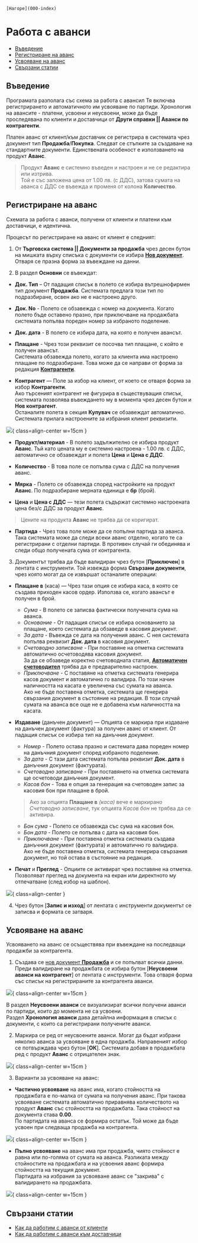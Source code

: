 ```{only} html
[Нагоре](000-index)
```

# **Работа с аванси**

- [Въведение](https://docs.unicontsoft.com/guide/erp/002-docs/002-trade-system/001-orders-sales-purchase-documents/008-advances.html#id2)  
- [Регистриране на аванс](https://docs.unicontsoft.com/guide/erp/002-docs/002-trade-system/001-orders-sales-purchase-documents/008-advances.html#id3)  
- [Усвояване на аванс](https://docs.unicontsoft.com/guide/erp/002-docs/002-trade-system/001-orders-sales-purchase-documents/008-advances.html#id4)  
- [Свързани статии](https://docs.unicontsoft.com/guide/erp/002-docs/002-trade-system/001-orders-sales-purchase-documents/008-advances.html#id5)

## **Въведение**

Програмата разполага със схема за работа с авансил Тя включва регистрирането и автоматичното им усвояване по партиди. Хронология на авансите - платени, усвоени и неусвоени, може да бъде проследявана по клиенти и доставчици от **Други справки || Аванси по контрагенти**.  

Платен аванс от клиент/към доставчик се регистрира в системата чрез документ тип **Продажба**/**Покупка**. Следват се стъпките за създаване на стандартните документи. Единствената особеност е използването на продукт **Аванс**.  

> Продукт **Аванс** е системно въведен и настроен и не се редактира или изтрива.  
Той е със заложена цена от 1.00 лв. (с ДДС), затова сумата на аванса с ДДС се въвежда и променя от колона **Количество**.   

## **Регистриране на аванс**

Схемата за работа с аванси, получени от клиенти и платени към доставчици, е идентична.  

Процесът по регистриране на аванс от клиент е следният:

1) От **Търговска система || Документи за продажба** чрез десен бутон на мишката върху списъка с документи се избира [**Нов документ**](https://docs.unicontsoft.com/guide/erp/002-docs/002-trade-system/001-orders-sales-purchase-documents/003-create-sales-document.html). Отваря се празна форма за въвеждане на данни.  

2) В раздел **Основни** се въвеждат: 

- **Док. Тип** – От падащия списък в полето се избира вътрешнофирмен тип документ **Продажба**. Системата предлага този тип по подразбиране, освен ако не е настроено друго.  

- **Док. No** - Полето се обзавежда с номер на документа. Когато полето бъде оставено празно, при приключване на продажбата системата попълва пореден номер за избраното поделение.       

- **Док. дата** - В полето се избира дата, на която е получен авансът.  

- **Плащане** - Чрез този реквизит се посочва тип плащане, с който е получен авансът.    
Системата обзавежда полето, когато за клиента има настроено плащане по подразбиране. Това може да се направи от форма за редакция [**Контрагенти**](https://docs.unicontsoft.com/guide/erp/001-ref/001-nomenclatures/002-contragents.html).  

- **Контрагент** — Поле за избор на клиент, от което се отваря форма за избор **Контрагенти**.  
Ако търсеният контрагент не фигурира в съществуващия списък, системата позволява въвеждането му в момента чрез десен бутон и **Нов контрагент**.  
Останалите полета в секция **Купувач** се обзавеждат автоматично. Системата прилага настроените за избрания клиент реквизити.  

![](908-advances1.png){ class=align-center w=15cm }

- **Продукт/материал** - В полето задължително се избира продукт **Аванс**. Тъй като цената му е системно настроена - 1.00 лв. с ДДС, автоматично се обзавеждат и полета **Цена** и **Цена с ДДС**.  

- **Количество** - В това поле се попълва сума с ДДС на получения аванс.  

- **Мярка** - Полето се обзавежда според настройките на продукт **Аванс**. По подразбиране мерната единица е **бр** (брой).   

- **Цена** и **Цена с ДДС** — тези полета съдържат системно настроената цена без/с ДДС за продукт **Аванс**.  

> Цените на продукта **Аванс** не трябва да се коригират.  

- **Партида** - Чрез това поле може да се попълни партида за аванса. Така системата може да следи всеки аванс отделно, когато те са регистрирани с отделни партиди. В противен случай ги обединява и следи общо получената сума от контрагента.  

3) Документът трябва да бъде валидиран чрез бутон [**Приключен**] в лентата с инструменти. Той извежда форма **Свързани документи**, чрез която могат да се извършат останалите операции: 

- **Плащане в** (каса) — Чрез тази опция се избира каса, в която се създава приходен касов ордер. 
Използва се, когато авансът е получен в брой.    
    - *Сума* - В полето се записва фактически получената сума на аванса.  
    - *Основание* - От падащия списък се избира основанието за плащане, което системата да обзаведе в касовия документ.  
    - *За дата* - Въвежда се дата на получения аванс. С нея системата попълва реквизит **Док. дата** в касовия документ.  
    - *Счетоводно записване* - При поставяне на отметка системата автоматично осчетоводява касовия документ.  
    За да се обзаведе коректно счетоводната статия, [**Автоматичен счетоводител**](https://docs.unicontsoft.com/guide/erp/001-ref/002-accounting/002-acc-wizard.html) трябва да е предварително настроен.  
    - *Приключване* - С поставяне на отметка системата генерира касов документ и автоматично го валидира. По този начин наличността на касата е увеличена със сумата на аванса.   
    Ако не бъде поставена отметка, системата ще генерира свързания документ в състояние на редакция. В този случай сумата на аванса все още не е добавена към наличността на касата.  

- **Издаване** (данъчен документ) — Опцията се маркира при издаване на данъчен документ (фактура) за получен аванс от клиент. От падащия списък се избира тип на данъчния документ.  
 
    - *Номер* - Полето остава празно и системата дава пореден номер на данъчния документ според избраното поделение.   
    - *За дата* - С тази дата системата попълва реквизит **Док. дата** в данъчния документ (фактурата).    
    - *Счетоводно записване* - При поставянето на отметка системата ще осчетоводи данъчния документ.  
    - *Касов бон* - Това е опция за генерация на счетоводен запис за касовия бон при плащане в брой.  

    > Ако за опцията **Плащане в** *(каса)* вече е маркирано *Счетоводно записване*, тук опцията *Касов бон* не трябва да се активира.  

    - *Бон сума* - Полето се обзавежда със сума на касовия бон.  
    - *Бон дата* - Полето се попълва с дата на касовия бон.  
    - *Приключване* - При поставена отметка системата създава данъчния документ (фактурата) и автоматично го валидира.  
    Ако не бъде поставена отметка, системата генерира свързания документ, но той остава в състояние на редакция.  

- **Печат** и **Преглед** - Опциите се активират чрез поставяне на отметка. Позволяват преглед на документа на екран или директното му отпечатване (след избор на шаблон).  

 ![](908-advances2.png){ class=align-center }

4) Чрез бутон [**Запис и изход**] от лентата с инструменти документът се записва и формата се затваря.  

## **Усвояване на аванс**

Усвояването на аванс се осъществява при въвеждане на последващи продажби за контрагента.  

1) Създава се [нов документ **Продажба**](https://docs.unicontsoft.com/guide/erp/002-docs/002-trade-system/001-orders-sales-purchase-documents/003-create-sales-document.html) и се попълват всички данни. Преди валидиране на продажбата се избира бутон [**Неусвоени аванси на контрагент**] от лентата с инструменти. Това отваря форма със списък на регистрираните за контрагента аванси.   

![](908-advances3.png){ class=align-center w=15cm } 

В раздел **Неусвоени аванси** се визуализират всички получени аванси по партиди, които до момента не са усвоени.  
Раздел **Хронология аванси** дава детайлна информация в списък с документи, с които са регистрирани получените аванси.  

2) Маркира се ред от неусвоените аванси. Могат да бъдат избрани няколко аванса за усвояване в една продажба. Направеният избор се потвърждава чрез бутон [**ОК**]. Системата добавя в продажбата ред с продукт **Аванс** с отрицателен знак.   

![](908-advances4.png){ class=align-center w=15cm }

3) Варианти за усвояване на аванс:  
- **Частично усвояване** на аванс има, когато стойността на продажбата е по-малка от сумата на получения аванс. При такова усвояване системата автоматично приравнява количеството на продукт **Аванс** със стойността на продажбата. Така стойност на документа става **0.00**.  
По партидата на аванса се формира остатък. Той може да бъде усвоен при следваща продажба на контрагента.   

![](908-advances5.png){ class=align-center w=15cm }

- **Пълно усвояване** на аванс има при продажба, чиято стойност е равна или по-голяма от сумата на аванса. Разликата между стойностите на продажбата и на усвоения аванс формира стойността на текущия документ.  
Партидата на избрания за усвояване аванс се "закрива" с валидирането на продажбата.  

![](908-advances6.png){ class=align-center w=15cm }
 
## **Свързани статии**

- [Как да работим с aванси от клиенти](https://www.unicontsoft.com/cms/node/40)  
- [Как да работим с аванси към доставчици](https://www.unicontsoft.com/cms/node/86)  